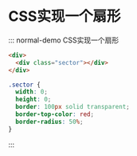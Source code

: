 # CSS实现一个扇形
::: normal-demo CSS实现一个扇形

```html
<div>
  <div class="sector"></div>
</div>
```
```css
.sector {
  width: 0;
  height: 0;
  border: 100px solid transparent;
  border-top-color: red;
  border-radius: 50%;
}
```
:::
